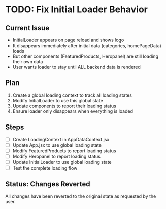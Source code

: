 # TODO: Fix Initial Loader Behavior

## Current Issue
- InitialLoader appears on page reload and shows logo
- It disappears immediately after initial data (categories, homePageData) loads
- But other components (FeaturedProducts, Heropanel) are still loading their own data
- User wants loader to stay until ALL backend data is rendered

## Plan
1. Create a global loading context to track all loading states
2. Modify InitialLoader to use this global state
3. Update components to report their loading status
4. Ensure loader only disappears when everything is loaded

## Steps
- [ ] Create LoadingContext in AppDataContext.jsx
- [ ] Update App.jsx to use global loading state
- [ ] Modify FeaturedProducts to report loading status
- [ ] Modify Heropanel to report loading status
- [ ] Update InitialLoader to use global loading state
- [ ] Test the complete loading flow

## Status: Changes Reverted
All changes have been reverted to the original state as requested by the user.
